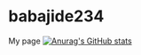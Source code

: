 # babajide234
My page
[![Anurag's GitHub stats](https://github-readme-stats.vercel.app/api?username=babajide234)](https://github.com/anuraghazra/github-readme-stats)
